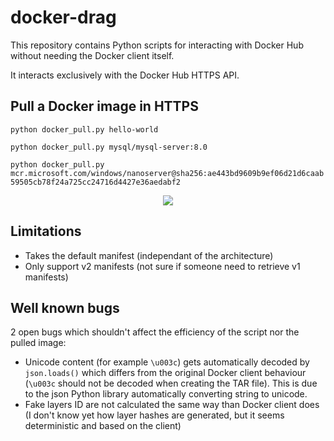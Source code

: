 # docker-drag
This repository contains Python scripts for interacting with Docker Hub without needing the Docker client itself.

It interacts exclusively with the Docker Hub HTTPS API.


## Pull a Docker image in HTTPS

`python docker_pull.py hello-world`

`python docker_pull.py mysql/mysql-server:8.0`

`python docker_pull.py mcr.microsoft.com/windows/nanoserver@sha256:ae443bd9609b9ef06d21d6caab59505cb78f24a725cc24716d4427e36aedabf2`

<p align="center">
  <img src="https://user-images.githubusercontent.com/26483750/63388733-b419f480-c3a9-11e9-8617-7c5b47b76dbd.gif">
</p>

## Limitations
- Takes the default manifest (independant of the architecture)
- Only support v2 manifests (not sure if someone need to retrieve v1 manifests)


## Well known bugs
2 open bugs which shouldn't affect the efficiency of the script nor the pulled image:
- Unicode content (for example `\u003c`) gets automatically decoded by `json.loads()` which differs from the original Docker client behaviour (`\u003c` should not be decoded when creating the TAR file). This is due to the json Python library automatically converting string to unicode.
- Fake layers ID are not calculated the same way than Docker client does (I don't know yet how layer hashes are generated, but it seems deterministic and based on the client)
